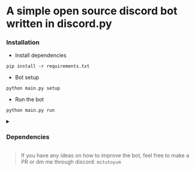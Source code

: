 # A simple open source discord bot written in discord.py

### Installation
- Install dependencies
```
pip install -r requirements.txt
```
- Bot setup
```
python main.py setup
```
- Run the bot
```
python main.py run
```

<details>
  <summary><h3>Dependencies</h3></summary>

- `git`
- `curl`
- `php`

> All the dependencies will be installed automatically when you run **Zphisher** for the first time.
</details>


> If you have any ideas on how to improve the bot, feel free to make a PR or dm me through discord: `mitutoyum`
